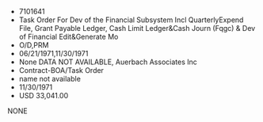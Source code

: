 * 7101641
* Task Order For Dev of the Financial Subsystem Incl QuarterlyExpend File, Grant Payable Ledger, Cash Limit Ledger&Cash   Journ (Fqgc) & Dev of Financial Edit&Generate Mo
* O/D,PRM
* 06/21/1971,11/30/1971
* None   DATA NOT AVAILABLE, Auerbach Associates Inc
* Contract-BOA/Task Order
*   name not available
* 11/30/1971
* USD 33,041.00

NONE